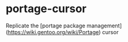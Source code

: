 # portage-cursor
Replicate the [portage package management] (https://wiki.gentoo.org/wiki/Portage) cursor 

